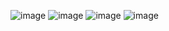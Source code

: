 ![image](https://github.com/Airijko/Red-LoL-Website-PHP/assets/108564192/de199e9d-6af6-438b-ba61-2c1fc37bbb73)
![image](https://github.com/Airijko/Red-LoL-Website-PHP/assets/108564192/050acdc1-2bee-4be1-b442-be7530f7f0d2)
![image](https://github.com/Airijko/Red-LoL-Website-PHP/assets/108564192/944c18fb-2a67-491d-b615-a92e2037b702)
![image](https://github.com/Airijko/Red-LoL-Website-PHP/assets/108564192/9d43eb5d-7e12-467d-8211-7c5905fd3218)



